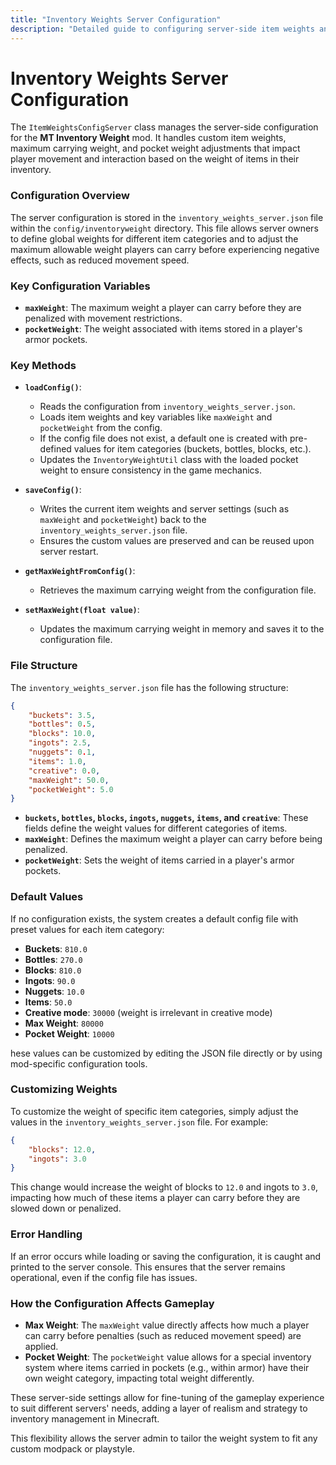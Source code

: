 ```yaml
---
title: "Inventory Weights Server Configuration"
description: "Detailed guide to configuring server-side item weights and settings in the MT Inventory Weight mod."
---
```


# **Inventory Weights Server Configuration**

The `ItemWeightsConfigServer` class manages the server-side configuration for the **MT Inventory Weight** mod. It handles custom item weights, maximum carrying weight, and pocket weight adjustments that impact player movement and interaction based on the weight of items in their inventory.

### **Configuration Overview**

The server configuration is stored in the `inventory_weights_server.json` file within the `config/inventoryweight` directory. This file allows server owners to define global weights for different item categories and to adjust the maximum allowable weight players can carry before experiencing negative effects, such as reduced movement speed.

### **Key Configuration Variables**

- **`maxWeight`**: The maximum weight a player can carry before they are penalized with movement restrictions.
- **`pocketWeight`**: The weight associated with items stored in a player's armor pockets.

### **Key Methods**

- **`loadConfig()`**:
    - Reads the configuration from `inventory_weights_server.json`.
    - Loads item weights and key variables like `maxWeight` and `pocketWeight` from the config.
    - If the config file does not exist, a default one is created with pre-defined values for item categories (buckets, bottles, blocks, etc.).
    - Updates the `InventoryWeightUtil` class with the loaded pocket weight to ensure consistency in the game mechanics.

- **`saveConfig()`**:
    - Writes the current item weights and server settings (such as `maxWeight` and `pocketWeight`) back to the `inventory_weights_server.json` file.
    - Ensures the custom values are preserved and can be reused upon server restart.

- **`getMaxWeightFromConfig()`**:
    - Retrieves the maximum carrying weight from the configuration file.

- **`setMaxWeight(float value)`**:
    - Updates the maximum carrying weight in memory and saves it to the configuration file.

### **File Structure**

The `inventory_weights_server.json` file has the following structure:

```json
{
    "buckets": 3.5,
    "bottles": 0.5,
    "blocks": 10.0,
    "ingots": 2.5,
    "nuggets": 0.1,
    "items": 1.0,
    "creative": 0.0,
    "maxWeight": 50.0,
    "pocketWeight": 5.0
}
```

*   **`buckets`, `bottles`, `blocks`, `ingots`, `nuggets`, `items`, and `creative`**: These fields define the weight values for different categories of items.
*   **`maxWeight`**: Defines the maximum weight a player can carry before being penalized.
*   **`pocketWeight`**: Sets the weight of items carried in a player's armor pockets.

### **Default Values**

If no configuration exists, the system creates a default config file with preset values for each item category:

*   **Buckets**: `810.0`
*   **Bottles**: `270.0`
*   **Blocks**: `810.0`
*   **Ingots**: `90.0`
*   **Nuggets**: `10.0`
*   **Items**: `50.0`
*   **Creative mode**: `30000` (weight is irrelevant in creative mode)
*   **Max Weight**: `80000`
*   **Pocket Weight**: `10000`

hese values can be customized by editing the JSON file directly or by using mod-specific configuration tools.

### **Customizing Weights**

To customize the weight of specific item categories, simply adjust the values in the `inventory_weights_server.json` file. For example:

```json
{
    "blocks": 12.0,
    "ingots": 3.0
}
```

This change would increase the weight of blocks to `12.0` and ingots to `3.0`, impacting how much of these items a player can carry before they are slowed down or penalized.

### **Error Handling**

If an error occurs while loading or saving the configuration, it is caught and printed to the server console. This ensures that the server remains operational, even if the config file has issues.

### **How the Configuration Affects Gameplay**

*   **Max Weight**: The `maxWeight` value directly affects how much a player can carry before penalties (such as reduced movement speed) are applied.
*   **Pocket Weight**: The `pocketWeight` value allows for a special inventory system where items carried in pockets (e.g., within armor) have their own weight category, impacting total weight differently.

These server-side settings allow for fine-tuning of the gameplay experience to suit different servers' needs, adding a layer of realism and strategy to inventory management in Minecraft.

This flexibility allows the server admin to tailor the weight system to fit any custom modpack or playstyle.